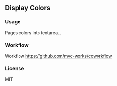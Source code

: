 
Display Colors
----

### Usage

Pages colors into textarea...

### Workflow

Workflow https://github.com/mvc-works/coworkflow

### License

MIT
